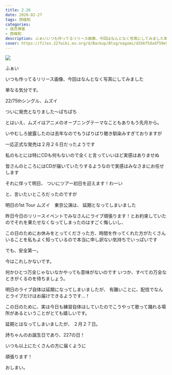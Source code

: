 ```yaml
---
title: 2.26
date: 2020-02-27
tags: 西條和
categories: 
- 成员博客
- 西條和
description: ふぁいいつも作ってるリリース画像、今回はなんとなく写真にしてみました単なる気分です。22/75thシングル、ムズイ...
cover: https://files.227wiki.eu.org/d/Backup/Blog/nagomi/d2b6f5dadf59e587da1600bd9fb5f.jpg 
---
```
















![](https://files.227wiki.eu.org/d/Backup/Blog/nagomi/d2b6f5dadf59e587da1600bd9fb5f.jpg)




ふぁい








いつも作ってるリリース画像、今回はなんとなく写真にしてみました





単なる気分です。












22/75thシングル、ムズイ






ついに発売となりました〜ぱちぱち

















とはいえ、ムズイはアニメのオープニングテーマなこともありもう先月から。

いやむしろ披露したのは去年なのでもうばりばり聴き馴染みすぎておりますが

一応正式な発売は２月２６日だったようです













私のもとには特にCDも何もないので全くと言っていいほど実感はありませぬ









皆さんのところにはCDが届いていたりするようなので実感はみなさまにお任せします

















それに伴って明日、
ついにツアー初日を迎えます！わーい






と、言いたいところだったのですが










明日の1st Tour ムズイ　東京公演は、
延期となってしまいました












昨日今日のリリースイベントでみなさんにライブ頑張ります！とお約束していたのでそれを果たせなくなってしまったのはすごく悔しいし、






この日のためにお休みをとってくださった方、時間を作ってくれた方がたくさんいることを私もよく知っているので本当に申し訳ない気持ちでいっぱいです























でも、安全第一。












今はこれしかないです。

















何かひとつ万全じゃないなかやっても意味がないのです
いつか、すべての万全なときがくるのを待ちましょう。

















明日のライブ自体は延期になってしまいましたが、
有難いことに、配信でなんとライブだけはお届けできるようです…！















この日のために、実は今日も練習自体はしていたのでこうやって歌って踊れる場所があるということがとても嬉しいです。














延期とはなってしまいましたが、
２月２７日。



詩ちゃんのお誕生日であり、227の日！













いつも以上にたくさんの方に届くように



頑張ります！


























おしまい。



